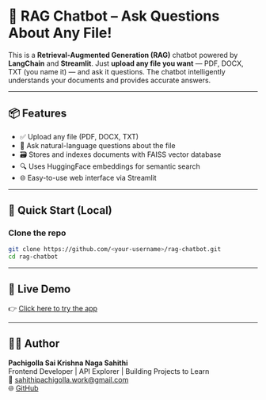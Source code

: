 # 🤖 RAG Chatbot – Ask Questions About Any File!

This is a **Retrieval-Augmented Generation (RAG)** chatbot powered by **LangChain** and **Streamlit**. Just **upload any file you want** — PDF, DOCX, TXT (you name it) — and ask it questions. The chatbot intelligently understands your documents and provides accurate answers.

---

## 📦 Features

- ✅ Upload any file (PDF, DOCX, TXT)
- 🧠 Ask natural-language questions about the file
- 🗃️ Stores and indexes documents with FAISS vector database
- 🔍 Uses HuggingFace embeddings for semantic search
- 🌐 Easy-to-use web interface via Streamlit

---

## 🚀 Quick Start (Local)

###  Clone the repo
```bash
git clone https://github.com/<your-username>/rag-chatbot.git
cd rag-chatbot
```
---
## 🚀 Live Demo

👉 [Click here to try the app](https://rag-chatbot-szkp95xn9gbcfkpyepq4fh.streamlit.app/)

---
## 🙋‍♀️ Author

**Pachigolla Sai Krishna Naga Sahithi**  
Frontend Developer | API Explorer | Building Projects to Learn  
📧 sahithipachigolla.work@gmail.com  
🌐 [GitHub](https://github.com/sahipachigolla)
